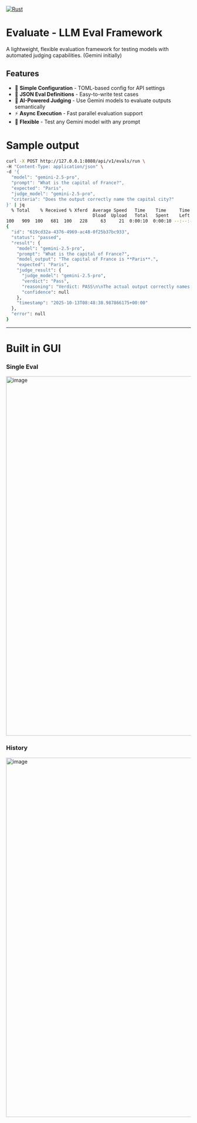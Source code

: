 [![Rust](https://github.com/RGGH/evaluate/actions/workflows/rust.yml/badge.svg)](https://github.com/RGGH/evaluate/actions/workflows/rust.yml)
# Evaluate - LLM Eval Framework

A lightweight, flexible evaluation framework for testing models with automated judging capabilities. (Gemini initially)

## Features

- 🚀 **Simple Configuration** - TOML-based config for API settings
- 📝 **JSON Eval Definitions** - Easy-to-write test cases
- 🤖 **AI-Powered Judging** - Use Gemini models to evaluate outputs semantically
- ⚡ **Async Execution** - Fast parallel evaluation support
- 🎯 **Flexible** - Test any Gemini model with any prompt

# Sample output
```bash
curl -X POST http://127.0.0.1:8080/api/v1/evals/run \
-H "Content-Type: application/json" \
-d '{
  "model": "gemini-2.5-pro",             
  "prompt": "What is the capital of France?", 
  "expected": "Paris",
  "judge_model": "gemini-2.5-pro",             
  "criteria": "Does the output correctly name the capital city?"
}' | jq
  % Total    % Received % Xferd  Average Speed   Time    Time     Time  Current
                                 Dload  Upload   Total   Spent    Left  Speed
100   909  100   681  100   228     63     21  0:00:10  0:00:10 --:--:--   150
{
  "id": "619cd32a-4376-4969-ac48-0f25b37bc933",
  "status": "passed",
  "result": {
    "model": "gemini-2.5-pro",
    "prompt": "What is the capital of France?",
    "model_output": "The capital of France is **Paris**.",
    "expected": "Paris",
    "judge_result": {
      "judge_model": "gemini-2.5-pro",
      "verdict": "Pass",
      "reasoning": "Verdict: PASS\n\nThe actual output correctly names Paris as the capital city, which is the core requirement of the evaluation criteria. Although it is a complete sentence rather than just the city name, it is semantically equivalent to the expected output. The necessary information is present and accurate.",
      "confidence": null
    },
    "timestamp": "2025-10-13T08:48:38.987866175+00:00"
  },
  "error": null
}
```
---

# Built in GUI 

### Single Eval

<img width="1402" height="979" alt="image" src="https://github.com/user-attachments/assets/c705cd51-e9b8-4308-b985-f837445f2ea4" />


### History

<img width="1402" height="979" alt="image" src="https://github.com/user-attachments/assets/03cdd052-8fd3-444b-8dec-dc5ce7ebfc9d" />

